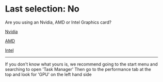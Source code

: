 # Last selection: No

Are you using an Nvidia, AMD or Intel Graphics card?

[Nvidia](https://github.com/RMED24/SwitchEmuGuide/blob/main/English/Selections/Windows/OnlineNo/Nvidia/Ryujinx.md) 

[AMD](https://github.com/RMED24/SwitchEmuGuide/blob/main/English/Selections/Windows/OnlineNo/IntelAMD/Yuzu.md) 

[Intel](https://github.com/RMED24/SwitchEmuGuide/blob/main/English/Selections/Windows/OnlineNo/IntelAMD/Yuzu.md) 


* * *
If you don't know what yours is, we recommend going to the start menu and searching to open 'Task Manager' Then go to the performance tab at the top and look for 'GPU' on the left hand side

